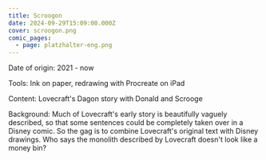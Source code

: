 ```yaml
---
title: Scroogon
date: 2024-09-29T15:09:00.000Z
cover: scroogon.png
comic_pages:
  - page: platzhalter-eng.png
---
```



Date of origin: 2021 - now

Tools: Ink on paper, redrawing with Procreate on iPad

Content: Lovecraft's Dagon story with Donald and Scrooge

Background: Much of Lovecraft's early story is beautifully vaguely described, so that some sentences could be completely taken over in a Disney comic. So the gag is to combine Lovecraft's original text with Disney drawings. Who says the monolith described by Lovecraft doesn't look like a money bin?

